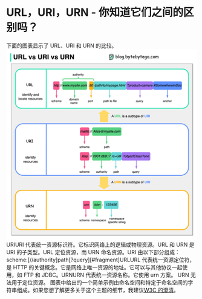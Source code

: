 # URL，URI，URN - 你知道它们之间的区别吗？

下面的图表显示了 URL、URI 和 URN 的比较。![](../images/url-uri-urn.jpg)URIURI 代表统一资源标识符。它标识网络上的逻辑或物理资源。URL 和 URN 是 URI 的子类型。URL 定位资源，而 URN 命名资源。URI 由以下部分组成：scheme:[//authority]path[?query][#fragment]URLURL 代表统一资源定位符，是 HTTP 的关键概念。它是网络上唯一资源的地址。它可以与其他协议一起使用，如 FTP 和 JDBC。URNURN 代表统一资源名称。它使用 urn 方案。 URN 无法用于定位资源。 图表中给出的一个简单示例由命名空间和特定于命名空间的字符串组成。如果您想了解更多关于这个主题的细节，我建议[W3C 的澄清](https://www.w3.org/TR/uri-clarification/)。